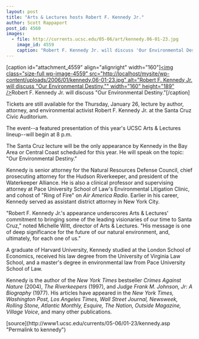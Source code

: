 ```yaml
---
layout: post
title: "Arts & Lectures hosts Robert F. Kennedy Jr."
author: Scott Rappaport
post_id: 4560
images:
  - file: http://currents.ucsc.edu/05-06/art/kennedy.06-01-23.jpg
    image_id: 4559
    caption: "Robert F. Kennedy Jr. will discuss 'Our Environmental Destiny.'"
---
```


[caption id="attachment_4559" align="alignright" width="160"]<a href="http://localhost/mysite/wp-content/uploads/2006/01/kennedy.06-01-23.jpg"><img class="size-full wp-image-4559" src="http://localhost/mysite/wp-content/uploads/2006/01/kennedy.06-01-23.jpg" alt="Robert F. Kennedy Jr. will discuss "Our Environmental Destiny."" width="160" height="189" /></a>Robert F. Kennedy Jr. will discuss "Our Environmental Destiny."[/caption]
<a name="content" id="content"></a>
<p>
  Tickets are still available for the Thursday, January 26, lecture by author, attorney, and environmental activist Robert F. Kennedy Jr. at the Santa Cruz Civic Auditorium.
</p>
<p>
  The event--a featured presentation of this year's UCSC Arts &amp; Lectures lineup--will begin at 8 p.m.
</p>
<p>
  The Santa Cruz lecture will be the only appearance by Kennedy in the Bay Area or Central Coast scheduled for this year. He will speak on the topic: "Our Environmental Destiny."
</p>
<p>
  Kennedy is senior attorney for the Natural Resources Defense Council, chief prosecuting attorney for the Hudson Riverkeeper, and president of the Waterkeeper Alliance. He is also a clinical professor and supervising attorney at Pace University School of Law's Environmental Litigation Clinic, and cohost of "Ring of Fire" on <i>Air America Radio</i>. Earlier in his career, Kennedy served as assistant district attorney in New York City.
</p>
<p>
  "Robert F. Kennedy Jr.'s appearance underscores Arts &amp; Lectures' commitment to bringing some of the leading visionaries of our time to Santa Cruz," noted Michelle Witt, director of Arts &amp; Lectures. "His message is one of deep significance for the future of our natural environment, and, ultimately, for each one of us."
</p>
<p>
  A graduate of Harvard University, Kennedy studied at the London School of Economics, received his law degree from the University of Virginia Law School, and a master's degree in environmental law from Pace University School of Law.
</p>
<p>
  Kennedy is the author of the <i>New York Times</i> bestseller <i>Crimes Against Nature</i> (2004), <i>The Riverkeepers</i> (1997), and <i>Judge Frank M. Johnson, Jr: A Biography</i> (1977). His articles have appeared in the <i>New York Times, Washington Post, Los Angeles Times, Wall Street Journal, Newsweek, Rolling Stone, Atlantic Monthly, Esquire, The Nation, Outside Magazine, Village Voice</i>, and many other publications.
</p>
[source](http://www1.ucsc.edu/currents/05-06/01-23/kennedy.asp "Permalink to kennedy")
